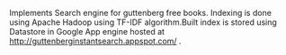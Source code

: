 Implements Search engine for guttenberg free books. Indexing is done using Apache Hadoop using TF-IDF algorithm.Built index is stored using Datastore in Google App engine  hosted at http://guttenberginstantsearch.appspot.com/ .